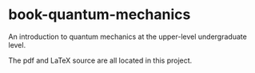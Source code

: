 # book-quantum-mechanics
An introduction to quantum mechanics at the upper-level undergraduate level.

The pdf and LaTeX source are all located in this project.
